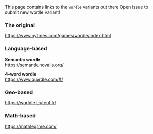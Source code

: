 This page contains links to the `wordle` variants out there
Open issue to submit new wordle variant! 


### The original
https://www.nytimes.com/games/wordle/index.html

### Language-based

**Semantic wordle**  
https://semantle.novalis.org/

**4-word wordle**  
https://www.quordle.com/#/

### Geo-based
https://worldle.teuteuf.fr/

### Math-based
https://mathlegame.com/
